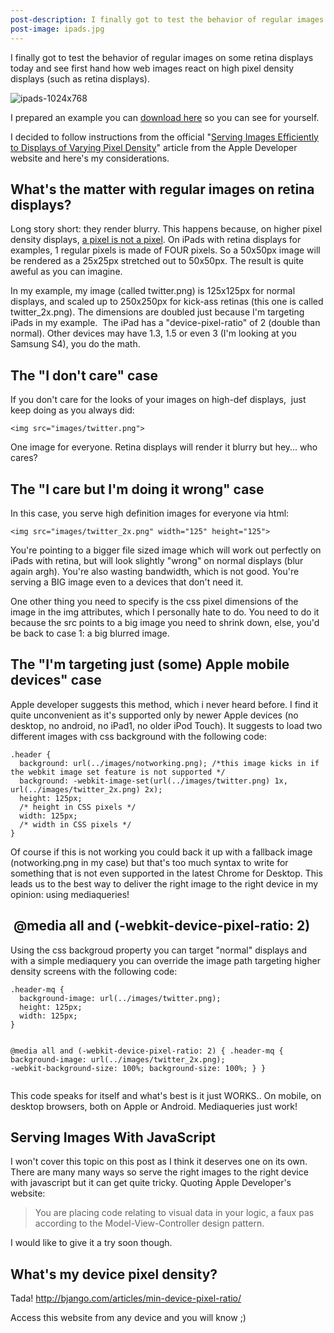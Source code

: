 ```yaml
---
post-description: I finally got to test the behavior of regular images on some retina displays today and see first hand how web images react on high pixel density displays.
post-image: ipads.jpg
---
```

I finally got to test the behavior of regular images on some retina displays today and see first hand how web images react on high pixel density displays (such as retina displays).

<img src="/images/blog/ipads.jpg" alt="ipads-1024x768" class="cover">

<!--more-->

I prepared an example you can <a href="/downloads/retina-images.zip">download here</a> so you can see for yourself.

I decided to follow instructions from the official "<a href="https://developer.apple.com/library/safari/documentation/NetworkingInternet/Conceptual/SafariImageDeliveryBestPractices/ServingImagestoRetinaDisplays/ServingImagestoRetinaDisplays.html">Serving Images Efficiently to Displays of Varying Pixel Density</a>" article from the Apple Developer website and here's my considerations.
<h2>What's the matter with regular images on retina displays?</h2>
Long story short: they render blurry. This happens because, on higher pixel density displays, <a href="http://www.quirksmode.org/blog/archives/2010/04/a_pixel_is_not.html">a pixel is not a pixel</a>. On iPads with retina displays for examples, 1 regular pixels is made of FOUR pixels. So a 50x50px image will be rendered as a 25x25px stretched out to 50x50px. The result is quite aweful as you can imagine.

In my example, my image (called twitter.png) is 125x125px for normal displays, and scaled up to 250x250px for kick-ass retinas (this one is called twitter_2x.png). The dimensions are doubled just because I'm targeting iPads in my example.  The iPad has a "device-pixel-ratio" of 2 (double than normal). Other devices may have 1.3, 1.5 or even 3 (I'm looking at you Samsung S4), you do the math.
<h2>The "I don't care" case</h2>
If you don't care for the looks of your images on high-def displays,  just keep doing as you always did:
<pre class="language-markup"><code class="language-markup">&lt;img src="images/twitter.png"&gt;</code></pre>
One image for everyone. Retina displays will render it blurry but hey... who cares?
<h2>The "I care but I'm doing it wrong" case</h2>
In this case, you serve high definition images for everyone via html:
<pre class="language-markup"><code class="language-markup">&lt;img src="images/twitter_2x.png" width="125" height="125"&gt;</code></pre>
You're pointing to a bigger file sized image which will work out perfectly on iPads with retina, but will look slightly "wrong" on normal displays (blur again argh). You're also wasting bandwidth, which is not good. You're serving a BIG image even to a devices that don't need it.

One other thing you need to specify is the css pixel dimensions of the image in the img attributes, which I personally hate to do. You need to do it because the src points to a big image you need to shrink down, else, you'd be back to case 1: a big blurred image.
<h2>The "I'm targeting just (some) Apple mobile devices" case</h2>
Apple developer suggests this method, which i never heard before. I find it quite unconvenient as it's supported only by newer Apple devices (no desktop, no android, no iPad1, no older iPod Touch). It suggests to load two different images with css background with the following code:
<pre class="language-css"><code class="language-css">.header {
  background: url(../images/notworking.png); /*this image kicks in if the webkit image set feature is not supported */
  background: -webkit-image-set(url(../images/twitter.png) 1x, url(../images/twitter_2x.png) 2x);
  height: 125px;
  /* height in CSS pixels */
  width: 125px;
  /* width in CSS pixels */
}</code></pre>
Of course if this is not working you could back it up with a fallback image (notworking.png in my case) but that's too much syntax to write for something that is not even supported in the latest Chrome for Desktop. This leads us to the best way to deliver the right image to the right device in my opinion: using mediaqueries!
<h2> @media all and (-webkit-device-pixel-ratio: 2)</h2>
Using the css backgroud property you can target "normal" displays and with a simple mediaquery you can override the image path targeting higher density screens with the following code:
<pre class="language-css"><code class="language-css">.header-mq {
  background-image: url(../images/twitter.png);
  height: 125px;
  width: 125px;
}

@media all and (-webkit-device-pixel-ratio: 2) {
  .header-mq {
    background-image: url(../images/twitter_2x.png);
    -webkit-background-size: 100%;
    background-size: 100%;
  }
}</code></pre>
This code speaks for itself and what's best is it just WORKS.. On mobile, on desktop browsers, both on Apple or Android. Mediaqueries just work!
<h2>Serving Images With JavaScript</h2>
I won't cover this topic on this post as I think it deserves one on its own. There are many many ways so serve the right images to the right device with javascript but it can get quite tricky. Quoting Apple Developer's website:
<blockquote>You are placing code relating to visual data in your logic, a faux pas according to the Model-View-Controller design pattern.</blockquote>
I would like to give it a try soon though.
<h2>What's my device pixel density?</h2>
Tada! <a href="http://bjango.com/articles/min-device-pixel-ratio/">http://bjango.com/articles/min-device-pixel-ratio/</a>

Access this website from any device and you will know ;)
